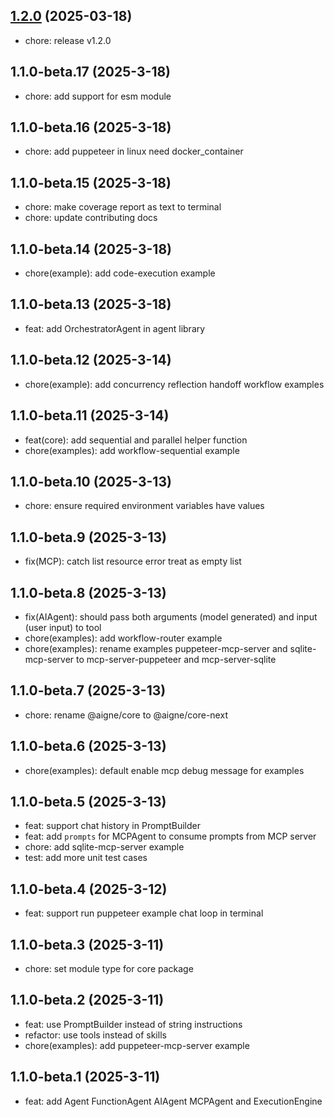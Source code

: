## [1.2.0](https://github.com/AIGNE-io/aigne-framework/compare/aigne-framework-v1.1.0...aigne-framework-v1.2.0) (2025-03-18)

- chore: release v1.2.0


## 1.1.0-beta.17 (2025-3-18)

- chore: add support for esm module


## 1.1.0-beta.16 (2025-3-18)

- chore: add puppeteer in linux need docker_container

## 1.1.0-beta.15 (2025-3-18)

- chore: make coverage report as text to terminal
- chore: update contributing docs

## 1.1.0-beta.14 (2025-3-18)

- chore(example): add code-execution example

## 1.1.0-beta.13 (2025-3-18)

- feat: add OrchestratorAgent in agent library

## 1.1.0-beta.12 (2025-3-14)

- chore(example): add concurrency reflection handoff workflow examples

## 1.1.0-beta.11 (2025-3-14)

- feat(core): add sequential and parallel helper function
- chore(examples): add workflow-sequential example

## 1.1.0-beta.10 (2025-3-13)

- chore: ensure required environment variables have values

## 1.1.0-beta.9 (2025-3-13)

- fix(MCP): catch list resource error treat as empty list

## 1.1.0-beta.8 (2025-3-13)

- fix(AIAgent): should pass both arguments (model generated) and input (user input) to tool
- chore(examples): add workflow-router example
- chore(examples): rename examples puppeteer-mcp-server and sqlite-mcp-server to mcp-server-puppeteer and mcp-server-sqlite

## 1.1.0-beta.7 (2025-3-13)

- chore: rename @aigne/core to @aigne/core-next

## 1.1.0-beta.6 (2025-3-13)

- chore(examples): default enable mcp debug message for examples

## 1.1.0-beta.5 (2025-3-13)

- feat: support chat history in PromptBuilder
- feat: add `prompts` for MCPAgent to consume prompts from MCP server
- chore: add sqlite-mcp-server example
- test: add more unit test cases

## 1.1.0-beta.4 (2025-3-12)

- feat: support run puppeteer example chat loop in terminal

## 1.1.0-beta.3 (2025-3-11)

- chore: set module type for core package

## 1.1.0-beta.2 (2025-3-11)

- feat: use PromptBuilder instead of string instructions
- refactor: use tools instead of skills
- chore(examples): add puppeteer-mcp-server example

## 1.1.0-beta.1 (2025-3-11)

- feat: add Agent FunctionAgent AIAgent MCPAgent and ExecutionEngine
